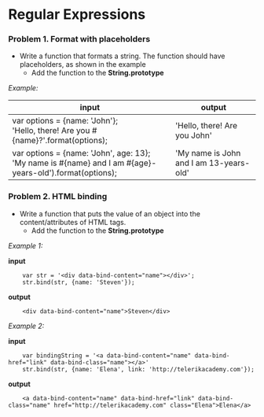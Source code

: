 Regular Expressions
=======

### Problem 1. Format with placeholders
*	Write a function that formats a string. The function should have placeholders, as shown in the example
	*	Add the function to the **String.prototype**

_Example:_

| input | output |
| ------------------------------------------------------- | ------------------------------------------ |
|	var options = {name: 'John'};<br/>'Hello, there! Are you #{name}?'.format(options);	| 'Hello, there! Are you John'|
|	var options = {name: 'John', age: 13};<br/>'My name is #{name} and I am #{age}-years-old').format(options);|'My name is John and I am 13-years-old' |

### Problem 2. HTML binding
*	Write a function that puts the value of an object into the content/attributes of HTML tags.
	*	Add the function to the **String.prototype**

_Example 1:_

**input**

		var str = '<div data-bind-content="name"></div>';
		str.bind(str, {name: 'Steven'});

**output**

		<div data-bind-content="name">Steven</div>

_Example 2:_

**input**
		
		var bindingString = '<a data-bind-content="name" data-bind-href="link" data-bind-class="name"></а>'
		str.bind(str, {name: 'Elena', link: 'http://telerikacademy.com'});

**output**

		<a data-bind-content="name" data-bind-href="link" data-bind-class="name" href="http://telerikacademy.com" class="Elena">Elena</а>